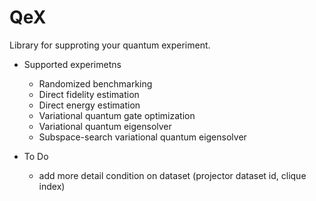 # QeX

Library for supproting your quantum experiment.

- Supported experimetns
  - Randomized benchmarking
  - Direct fidelity estimation
  - Direct energy estimation
  - Variational quantum gate optimization
  - Variational quantum eigensolver
  - Subspace-search variational quantum eigensolver

- To Do
  - add more detail condition on dataset (projector dataset id, clique index)
